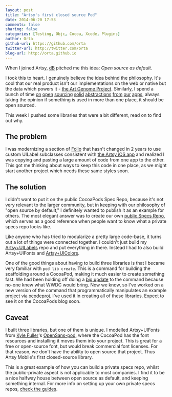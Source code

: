 ```yaml
---
layout: post
title: "Artsy's first closed source Pod"
date: 2014-06-20 17:53
comments: false
sharing: false
categories: [Testing, Objc, Cocoa, Xcode, Plugins]
author: Orta
github-url: https://github.com/orta
twitter-url: http://twitter.com/orta
blog-url: http://orta.github.io
---
```


When I joined Artsy, [dB](http://code.dblock.org) pitched me this idea: _Open source as default._

I took this to heart. I genuinely believe the idea behind the philosophy. It's cool that our real product isn't our implementations on the web or native but the data which powers it - [the Art Genome Project](https://artsy.net/theartgenomeproject). Similarly, I spend a bunch of time [on](https://github.com/AshFurrow/ARCollectionViewMasonryLayout) [open](https://github.com/dblock/ARASCIISwizzle) [sourcing](https://github.com/dblock/ios-snapshot-test-case-expecta) [solid](https://github.com/dblock/ARTiledImageView) [abstractions](https://github.com/dstnbrkr/DRBOperationTree) [from](https://github.com/orta/ORSimulatorKeyboardAccessor) [our](https://github.com/orta/ORStackView) [apps](https://github.com/orta/ARAnalytics), always taking the opinion if something is used in more than one place, it should be open sourced.

This week I pushed some libraries that were a bit different, read on to find out why.

<!-- more -->

## The problem

I was modernizing a section of [Folio](http://orta.github.io/#folio-header-unit) that hasn't changed in 2 years to use custom UILabel subclasses consistent with [the Artsy iOS app](https://iphone.artsy.net) and realized I was copying and pasting a large amount of code from one app to the other. This got me thinking about ways to keep this code in one place, as we might start another project which needs these same styles soon.

## The solution

I didn't want to put it on the public CocoaPods Spec Repo, because it's not very relevant to the larger community, but in keeping with our philosophy of "open source by default," I definitely wanted to publish it as an example for others. The most elegant answer was to create our own [public Specs Repo](https://github.com/artsy/specs), which serves as a good reference when people want to know what a private specs repo looks like. 

Like anyone who has tried to modularize a pretty large code-base, it turns out a lot of things were connected together. I couldn't just build my [Artsy+UILabels](http://github.com/Artsy/Artsy-UILabels) repo and put everything in there. Instead I had to also build Artsy+UIFonts and [Artsy+UIColors](http://github.com/Artsy/Artsy-UIColors). 

One of the good things about having to build three libraries is that I became very familiar with `pod lib create`. This is a command for building the scaffolding around a CocoaPod, making it much easier to create something fast. We had been holding off doing a [big update](https://github.com/CocoaPods/pod-template/pull/33) to the command because no-one knew what WWDC would bring. Now we know, so I've worked on a new version of the command that programmatically manipulates an example project via [xcodeproj](https://github.com/CocoaPods/Xcodeproj). I've used it in creating all of these libraries. Expect to see it on the CocoaPods blog soon.

## Caveat

I built three libraries, but one of them is unique. I modelled Artsy+UIFonts from [Kyle Fuller](http://kylefuller.co.uk)'s [OpenSans-pod](https://github.com/kylef/OpenSans-pod), where the CocoaPod has the font resources and installing it moves them into your project. This is great for a free or open-source font, but would break commercial font licenses. For that reason, we don't have the ability to open source that project. Thus Artsy Mobile's first closed-source library.

This is a great example of how you can build a private specs repo, whilst the public-private aspect is not applicable to most companies. I find it to be a nice halfway house between open source as default, and keeping something internal. For more info on setting up your own private specs repos, [check the guides](http://guides.cocoapods.org/making/private-cocoapods.html).